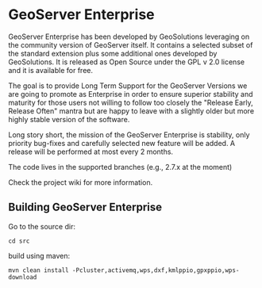 GeoServer Enterprise
====================

GeoServer Enterprise has been developed by GeoSolutions leveraging on the community version of GeoServer itself. It contains a selected subset of the standard extension plus some additional ones developed by GeoSolutions.  It is released as Open Source under the GPL v 2.0 license and it is available for free.

The goal is to provide Long Term Support for the GeoServer Versions we are going to promote as Enterprise in order to ensure superior stability and maturity for those users not willing to follow too closely the "Release Early, Release Often" mantra but are happy to leave with a slightly older but more highly stable version of the software.

Long story short, the mission of the GeoServer Enterprise is stability, only priority bug-fixes and carefully selected new feature will be added. A release will be performed at most every 2 months.

The code lives in the supported branches (e.g., 2.7.x at the moment)

Check the project wiki for more information.

## Building GeoServer Enterprise

Go to the source dir:

`cd src`

build using maven:

`mvn clean install -Pcluster,activemq,wps,dxf,kmlppio,gpxppio,wps-download`
